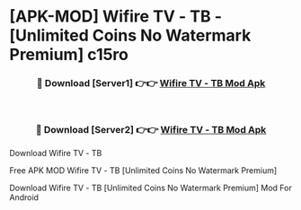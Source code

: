 # [APK-MOD] Wifire TV - ТВ - [Unlimited Coins No Watermark Premium] c15ro



<div align="center">
<h3>🔴 Download [Server1] 👉👉 <a href="https://momento.my/?title=Wifire_TV_-_ТВ">Wifire TV - ТВ Mod Apk</a></h3><br>

<h3>🔴 Download [Server2] 👉👉 <a href="https://momento.my/?title=Wifire_TV_-_ТВ">Wifire TV - ТВ Mod Apk</a></h3>
</div>



Download Wifire TV - ТВ 

Free APK MOD Wifire TV - ТВ [Unlimited Coins No Watermark Premium]

Download Wifire TV - ТВ [Unlimited Coins No Watermark Premium] Mod For Android
